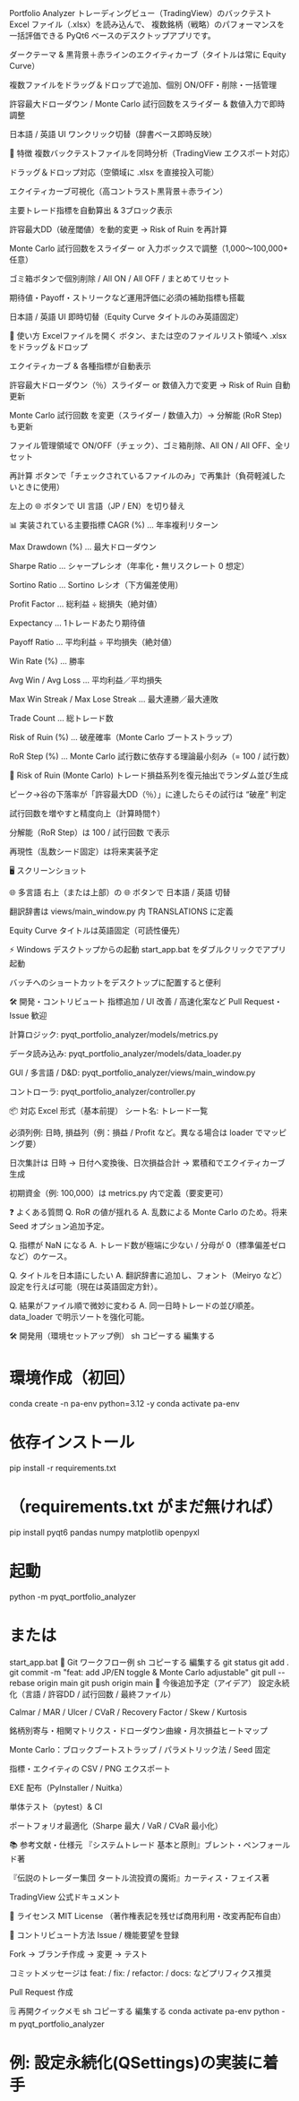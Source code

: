 Portfolio Analyzer
トレーディングビュー（TradingView）のバックテスト Excel ファイル（.xlsx）を読み込んで、
複数銘柄（戦略）のパフォーマンスを一括評価できる PyQt6 ベースのデスクトップアプリです。

ダークテーマ & 黒背景＋赤ラインのエクイティカーブ（タイトルは常に Equity Curve）

複数ファイルをドラッグ＆ドロップで追加、個別 ON/OFF・削除・一括管理

許容最大ドローダウン / Monte Carlo 試行回数をスライダー & 数値入力で即時調整

日本語 / 英語 UI ワンクリック切替（辞書ベース即時反映）

🚀 特徴
複数バックテストファイルを同時分析（TradingView エクスポート対応）

ドラッグ＆ドロップ対応（空領域に .xlsx を直接投入可能）

エクイティカーブ可視化（高コントラスト黒背景＋赤ライン）

主要トレード指標を自動算出 & 3ブロック表示

許容最大DD（破産閾値）を動的変更 → Risk of Ruin を再計算

Monte Carlo 試行回数をスライダー or 入力ボックスで調整（1,000〜100,000+ 任意）

ゴミ箱ボタンで個別削除 / All ON / All OFF / まとめてリセット

期待値・Payoff・ストリークなど運用評価に必須の補助指標も搭載

日本語 / 英語 UI 即時切替（Equity Curve タイトルのみ英語固定）

📝 使い方
Excelファイルを開く ボタン、または空のファイルリスト領域へ .xlsx をドラッグ＆ドロップ

エクイティカーブ & 各種指標が自動表示

許容最大ドローダウン（％）スライダー or 数値入力で変更 → Risk of Ruin 自動更新

Monte Carlo 試行回数 を変更（スライダー / 数値入力）→ 分解能 (RoR Step) も更新

ファイル管理領域で ON/OFF（チェック）、ゴミ箱削除、All ON / All OFF、全リセット

再計算 ボタンで「チェックされているファイルのみ」で再集計（負荷軽減したいときに使用）

左上の 🌐 ボタンで UI 言語（JP / EN）を切り替え

📊 実装されている主要指標
CAGR (%) … 年率複利リターン

Max Drawdown (%) … 最大ドローダウン

Sharpe Ratio … シャープレシオ（年率化・無リスクレート 0 想定）

Sortino Ratio … Sortino レシオ（下方偏差使用）

Profit Factor … 総利益 ÷ 総損失（絶対値）

Expectancy … 1トレードあたり期待値

Payoff Ratio … 平均利益 ÷ 平均損失（絶対値）

Win Rate (%) … 勝率

Avg Win / Avg Loss … 平均利益／平均損失

Max Win Streak / Max Lose Streak … 最大連勝／最大連敗

Trade Count … 総トレード数

Risk of Ruin (%) … 破産確率（Monte Carlo ブートストラップ）

RoR Step (%) … Monte Carlo 試行数に依存する理論最小刻み（= 100 / 試行数）

🧪 Risk of Ruin (Monte Carlo)
トレード損益系列を復元抽出でランダム並び生成

ピーク→谷の下落率が「許容最大DD（％）」に達したらその試行は “破産” 判定

試行回数を増やすと精度向上（計算時間↑）

分解能（RoR Step）は 100 / 試行回数 で表示

再現性（乱数シード固定）は将来実装予定

🖥️ スクリーンショット


🌐 多言語
右上（または上部）の 🌐 ボタンで 日本語 / 英語 切替

翻訳辞書は views/main_window.py 内 TRANSLATIONS に定義

Equity Curve タイトルは英語固定（可読性優先）

⚡ Windows デスクトップからの起動
start_app.bat をダブルクリックでアプリ起動

バッチへのショートカットをデスクトップに配置すると便利

🛠️ 開発・コントリビュート
指標追加 / UI 改善 / 高速化案など Pull Request・Issue 歓迎

計算ロジック: pyqt_portfolio_analyzer/models/metrics.py

データ読み込み: pyqt_portfolio_analyzer/models/data_loader.py

GUI / 多言語 / D&D: pyqt_portfolio_analyzer/views/main_window.py

コントローラ: pyqt_portfolio_analyzer/controller.py

📦 対応 Excel 形式（基本前提）
シート名: トレード一覧

必須列例: 日時, 損益列（例：損益 / Profit など。異なる場合は loader でマッピング要）

日次集計は 日時 → 日付へ変換後、日次損益合計 → 累積和でエクイティカーブ生成

初期資金（例: 100,000）は metrics.py 内で定義（要変更可）

❓ よくある質問
Q. RoR の値が揺れる
A. 乱数による Monte Carlo のため。将来 Seed オプション追加予定。

Q. 指標が NaN になる
A. トレード数が極端に少ない / 分母が 0（標準偏差ゼロなど）のケース。

Q. タイトルを日本語にしたい
A. 翻訳辞書に追加し、フォント（Meiryo など）設定を行えば可能（現在は英語固定方針）。

Q. 結果がファイル順で微妙に変わる
A. 同一日時トレードの並び順差。data_loader で明示ソートを強化可能。

🛠️ 開発用（環境セットアップ例）
sh
コピーする
編集する
# 環境作成（初回）
conda create -n pa-env python=3.12 -y
conda activate pa-env

# 依存インストール
pip install -r requirements.txt
# （requirements.txt がまだ無ければ）
pip install pyqt6 pandas numpy matplotlib openpyxl

# 起動
python -m pyqt_portfolio_analyzer
# または
start_app.bat
🔄 Git ワークフロー例
sh
コピーする
編集する
git status
git add .
git commit -m "feat: add JP/EN toggle & Monte Carlo adjustable"
git pull --rebase origin main
git push origin main
🔮 今後追加予定（アイデア）
設定永続化（言語 / 許容DD / 試行回数 / 最終ファイル）

Calmar / MAR / Ulcer / CVaR / Recovery Factor / Skew / Kurtosis

銘柄別寄与・相関マトリクス・ドローダウン曲線・月次損益ヒートマップ

Monte Carlo：ブロックブートストラップ / パラメトリック法 / Seed 固定

指標・エクイティの CSV / PNG エクスポート

EXE 配布（PyInstaller / Nuitka）

単体テスト（pytest）& CI

ポートフォリオ最適化（Sharpe 最大 / VaR / CVaR 最小化）

📚 参考文献・仕様元
『システムトレード 基本と原則』ブレント・ペンフォールド著

『伝説のトレーダー集団 タートル流投資の魔術』カーティス・フェイス著

TradingView 公式ドキュメント

📝 ライセンス
MIT License
（著作権表記を残せば商用利用・改変再配布自由）

🙋 コントリビュート方法
Issue / 機能要望を登録

Fork → ブランチ作成 → 変更 → テスト

コミットメッセージは feat: / fix: / refactor: / docs: などプリフィクス推奨

Pull Request 作成

🗒 再開クイックメモ
sh
コピーする
編集する
conda activate pa-env
python -m pyqt_portfolio_analyzer
# 例: 設定永続化(QSettings)の実装に着手
